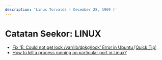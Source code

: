 ```yaml
---
description: 'Linus Torvalds ( December 28, 1969 )'
---
```


# Catatan Seekor: LINUX

* [Fix ‘E: Could not get lock /var/lib/dpkg/lock’ Error in Ubuntu \[Quick Tip\]](https://itsfoss.com/could-not-get-lock-error/)
* [How to kill a process running on particular port in Linux?](https://stackoverflow.com/questions/11583562/how-to-kill-a-process-running-on-particular-port-in-linux)

